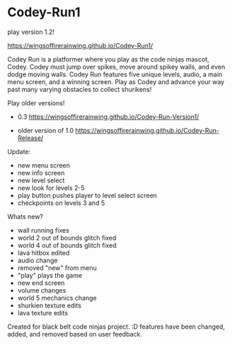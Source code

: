 # Codey-Run1
play version 1.2!

https://wingsoffirerainwing.github.io/Codey-Run1/

Codey Run is a platformer where you play as the code ninjas mascot, Codey. Codey must jump over spikes, move around spikey walls, and even dodge moving walls. Codey Run features five unique levels, audio, a main menu screen, and a winning screen. Play as Codey and advance your way past many varying obstacles to collect shurikens!

Play older versions!

* 0.3 https://wingsoffirerainwing.github.io/Codey-Run-Version1/

* older version of 1.0 https://wingsoffirerainwing.github.io/Codey-Run-Release/

Update:
* new menu screen
* new info screen
* new level select
* new look for levels 2-5
* play button pushes player to level select screen
* checkpoints on levels 3 and 5

Whats new?
* wall running fixes
* world 2 out of bounds glitch fixed
* world 4 out of bounds glitch fixed
* lava hitbox edited
* audio change
* removed "new" from menu
* "play" plays the game
* new end screen
* volume changes
* world 5 mechanics change
* shurkien texture edits
* lava texture edits



Created for black belt code ninjas project. :D
features have been changed, added, and removed based on user feedback.
